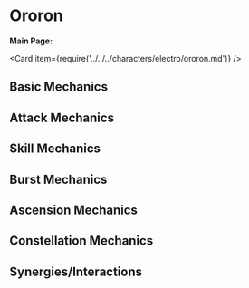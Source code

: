 # Ororon

**Main Page:**

<Card item={require('../../../characters/electro/ororon.md')} />

## Basic Mechanics

## Attack Mechanics

## Skill Mechanics

## Burst Mechanics

## Ascension Mechanics

## Constellation Mechanics

## Synergies/Interactions
